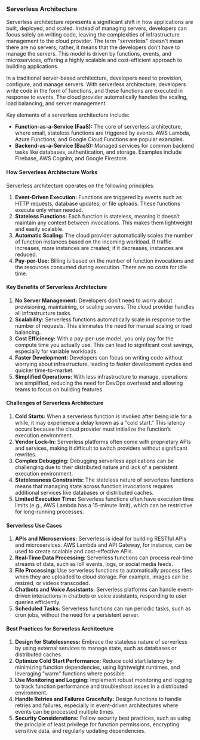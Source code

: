 ### Serverless Architecture

Serverless architecture represents a significant shift in how applications are built, deployed, and scaled. Instead of managing servers, developers can focus solely on writing code, leaving the complexities of infrastructure management to the cloud provider. The term "serverless" doesn't mean there are no servers; rather, it means that the developers don’t have to manage the servers. This model is driven by functions, events, and microservices, offering a highly scalable and cost-efficient approach to building applications.

In a traditional server-based architecture, developers need to provision, configure, and manage servers. With serverless architecture, developers write code in the form of functions, and these functions are executed in response to events. The cloud provider automatically handles the scaling, load balancing, and server management.

Key elements of a serverless architecture include:

- **Function-as-a-Service (FaaS):** The core of serverless architecture, where small, stateless functions are triggered by events. AWS Lambda, Azure Functions, and Google Cloud Functions are popular examples.
- **Backend-as-a-Service (BaaS):** Managed services for common backend tasks like databases, authentication, and storage. Examples include Firebase, AWS Cognito, and Google Firestore.

#### **How Serverless Architecture Works**

Serverless architecture operates on the following principles:

1. **Event-Driven Execution:** Functions are triggered by events such as HTTP requests, database updates, or file uploads. These functions execute only when needed.
2. **Stateless Functions:** Each function is stateless, meaning it doesn’t maintain any context between invocations. This makes them lightweight and easily scalable.
3. **Automatic Scaling:** The cloud provider automatically scales the number of function instances based on the incoming workload. If traffic increases, more instances are created; if it decreases, instances are reduced.
4. **Pay-per-Use:** Billing is based on the number of function invocations and the resources consumed during execution. There are no costs for idle time.

#### **Key Benefits of Serverless Architecture**

1. **No Server Management:** Developers don’t need to worry about provisioning, maintaining, or scaling servers. The cloud provider handles all infrastructure tasks.
2. **Scalability:** Serverless functions automatically scale in response to the number of requests. This eliminates the need for manual scaling or load balancing.
3. **Cost Efficiency:** With a pay-per-use model, you only pay for the compute time you actually use. This can lead to significant cost savings, especially for variable workloads.
4. **Faster Development:** Developers can focus on writing code without worrying about infrastructure, leading to faster development cycles and quicker time-to-market.
5. **Simplified Operations:** With less infrastructure to manage, operations are simplified, reducing the need for DevOps overhead and allowing teams to focus on building features.

#### **Challenges of Serverless Architecture**

1. **Cold Starts:** When a serverless function is invoked after being idle for a while, it may experience a delay known as a "cold start." This latency occurs because the cloud provider must initialize the function’s execution environment.
2. **Vendor Lock-In:** Serverless platforms often come with proprietary APIs and services, making it difficult to switch providers without significant rewrites.
3. **Complex Debugging:** Debugging serverless applications can be challenging due to their distributed nature and lack of a persistent execution environment.
4. **Statelessness Constraints:** The stateless nature of serverless functions means that managing state across function invocations requires additional services like databases or distributed caches.
5. **Limited Execution Time:** Serverless functions often have execution time limits (e.g., AWS Lambda has a 15-minute limit), which can be restrictive for long-running processes.

#### **Serverless Use Cases**

1. **APIs and Microservices:** Serverless is ideal for building RESTful APIs and microservices. AWS Lambda and API Gateway, for instance, can be used to create scalable and cost-effective APIs.
2. **Real-Time Data Processing:** Serverless functions can process real-time streams of data, such as IoT events, logs, or social media feeds.
3. **File Processing:** Use serverless functions to automatically process files when they are uploaded to cloud storage. For example, images can be resized, or videos transcoded.
4. **Chatbots and Voice Assistants:** Serverless platforms can handle event-driven interactions in chatbots or voice assistants, responding to user queries efficiently.
5. **Scheduled Tasks:** Serverless functions can run periodic tasks, such as cron jobs, without the need for a persistent server.

#### **Best Practices for Serverless Architecture**

1. **Design for Statelessness:** Embrace the stateless nature of serverless by using external services to manage state, such as databases or distributed caches.
2. **Optimize Cold Start Performance:** Reduce cold start latency by minimizing function dependencies, using lightweight runtimes, and leveraging "warm" functions where possible.
3. **Use Monitoring and Logging:** Implement robust monitoring and logging to track function performance and troubleshoot issues in a distributed environment.
4. **Handle Retries and Failures Gracefully:** Design functions to handle retries and failures, especially in event-driven architectures where events can be processed multiple times.
5. **Security Considerations:** Follow security best practices, such as using the principle of least privilege for function permissions, encrypting sensitive data, and regularly updating dependencies.
